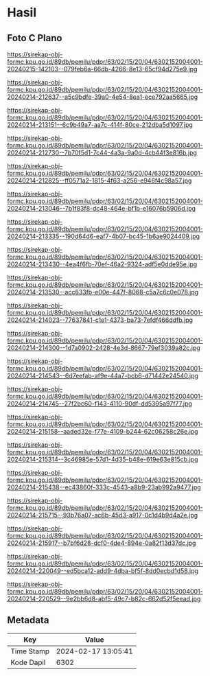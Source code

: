 # Hasil

## Foto C Plano

https://sirekap-obj-formc.kpu.go.id/89db/pemilu/pdpr/63/02/15/20/04/6302152004001-20240215-142103--079feb6a-66db-4266-8e13-65cf94d275e9.jpg

https://sirekap-obj-formc.kpu.go.id/89db/pemilu/pdpr/63/02/15/20/04/6302152004001-20240214-212637--a5c9bdfe-39a0-4e54-8ea1-ece792aa5665.jpg

https://sirekap-obj-formc.kpu.go.id/89db/pemilu/pdpr/63/02/15/20/04/6302152004001-20240214-213151--6c9b49a7-aa7c-414f-80ce-212dba5d1097.jpg

https://sirekap-obj-formc.kpu.go.id/89db/pemilu/pdpr/63/02/15/20/04/6302152004001-20240214-212730--7b70f5d1-7c44-4a3a-9a0d-4cb44f3e816b.jpg

https://sirekap-obj-formc.kpu.go.id/89db/pemilu/pdpr/63/02/15/20/04/6302152004001-20240214-212825--ff0571a2-1815-4f63-a256-e946f4c98a57.jpg

https://sirekap-obj-formc.kpu.go.id/89db/pemilu/pdpr/63/02/15/20/04/6302152004001-20240214-213046--7b1f83f8-dc48-464e-bf1b-e16076b5906d.jpg

https://sirekap-obj-formc.kpu.go.id/89db/pemilu/pdpr/63/02/15/20/04/6302152004001-20240214-213335--190d64d6-eaf7-4b07-bc45-1b6ae9024409.jpg

https://sirekap-obj-formc.kpu.go.id/89db/pemilu/pdpr/63/02/15/20/04/6302152004001-20240214-213430--4ea4f6fb-70ef-46a2-9324-adf5e0dde95e.jpg

https://sirekap-obj-formc.kpu.go.id/89db/pemilu/pdpr/63/02/15/20/04/6302152004001-20240214-213530--acc633fb-e00e-447f-8068-c5a7c6c0e078.jpg

https://sirekap-obj-formc.kpu.go.id/89db/pemilu/pdpr/63/02/15/20/04/6302152004001-20240214-214023--77637841-c1e1-4373-ba73-7efdf466ddfb.jpg

https://sirekap-obj-formc.kpu.go.id/89db/pemilu/pdpr/63/02/15/20/04/6302152004001-20240214-214300--1d7a0902-2428-4e3d-8667-79ef3039a82c.jpg

https://sirekap-obj-formc.kpu.go.id/89db/pemilu/pdpr/63/02/15/20/04/6302152004001-20240214-214543--6d7eefab-af9e-44a7-bcb6-d71442e24540.jpg

https://sirekap-obj-formc.kpu.go.id/89db/pemilu/pdpr/63/02/15/20/04/6302152004001-20240214-214745--27f2bc60-f143-4110-90df-dd5395a97f77.jpg

https://sirekap-obj-formc.kpu.go.id/89db/pemilu/pdpr/63/02/15/20/04/6302152004001-20240214-215158--aaded32e-f77e-4109-b244-62c06258c26e.jpg

https://sirekap-obj-formc.kpu.go.id/89db/pemilu/pdpr/63/02/15/20/04/6302152004001-20240214-215314--3c46985e-57d1-4d35-b48e-619e63e815cb.jpg

https://sirekap-obj-formc.kpu.go.id/89db/pemilu/pdpr/63/02/15/20/04/6302152004001-20240214-215438--ec43860f-333c-4543-a8b9-23ab992a9477.jpg

https://sirekap-obj-formc.kpu.go.id/89db/pemilu/pdpr/63/02/15/20/04/6302152004001-20240214-215715--93b76a07-ac6b-45d3-a917-0c1d4b9d4a2e.jpg

https://sirekap-obj-formc.kpu.go.id/89db/pemilu/pdpr/63/02/15/20/04/6302152004001-20240214-215917--b7bf6d28-dcf0-4de4-894e-0a82f13d37dc.jpg

https://sirekap-obj-formc.kpu.go.id/89db/pemilu/pdpr/63/02/15/20/04/6302152004001-20240214-220049--ed5bca12-add9-4dba-bf5f-8dd0ecbd1d58.jpg

https://sirekap-obj-formc.kpu.go.id/89db/pemilu/pdpr/63/02/15/20/04/6302152004001-20240214-220529--9e2bb6d8-abf5-49c7-b82c-662d52f5eead.jpg


## Metadata

| Key        | Value               |
| ---------- | ------------------- |
| Time Stamp | 2024-02-17 13:05:41 |
| Kode Dapil | 6302                |



